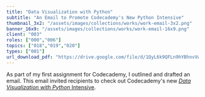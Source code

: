 ```yaml
---
title: "Data Visualization with Python"
subtitle: "An Email to Promote Codecademy's New Python Intensive"
thumbnail_3x2: "/assets/images/collections/works/work-email-3x2.png"
banner_16x9: "/assets/images/collections/works/work-email-16x9.png"
client: "003"
roles: ["000","006"]
topics: ["018","019","020"]
types: ["001"]
url_download_pdf: "https://drive.google.com/file/d/1QyL6k9QFLn9hYBhnvVwHsADeHAK4RKla/view?usp=sharing"
---
```

As part of my first assignment for Codecademy, I outlined and drafted an email. This email invited recipients to check out Codecademy's new [*Data Visualization with Python* Intensive](https://www.codecademy.com/pro/intensive/data-visualization-with-python).
